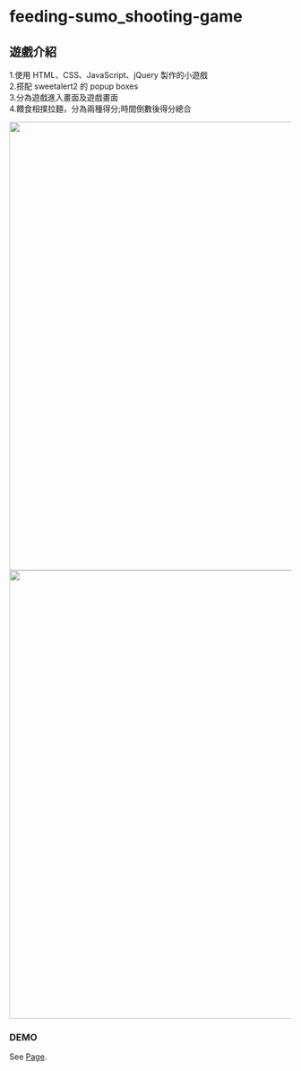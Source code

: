 # feeding-sumo_shooting-game

## 遊戲介紹
1.使用 HTML、CSS、JavaScript、jQuery 製作的小遊戲<br>
2.搭配 sweetalert2 的 popup boxes<br>
3.分為遊戲進入畫面及遊戲畫面<br>
4.餵食相撲拉麵，分為兩種得分;時間倒數後得分總合<br>

<img width="800" src="https://user-images.githubusercontent.com/80014504/131764822-3d1def63-96cb-4342-9191-98e92cca3385.png">
<img width="800" src="https://user-images.githubusercontent.com/80014504/131764858-5ad050e4-f672-4917-97e2-9e7facb351a8.png">

### DEMO
See [Page](https://lillianniu3640.github.io/feeding-sumo_shooting-game/).
